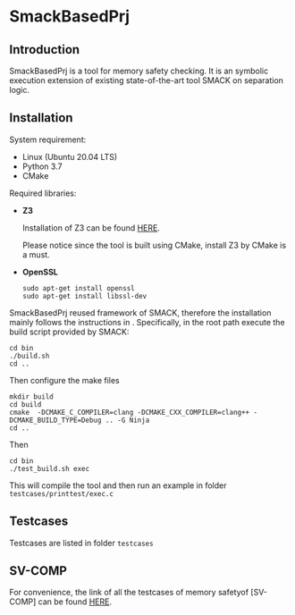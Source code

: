 # SmackBasedPrj

## Introduction

SmackBasedPrj is a tool for memory safety checking. It is an symbolic execution extension of existing state-of-the-art tool SMACK on separation logic. 

## Installation

System requirement: 
- Linux (Ubuntu 20.04 LTS)
- Python 3.7 
- CMake


Required libraries:

- **Z3**

    Installation of Z3 can be found [HERE](https://github.com/Z3Prover/z3/blob/master/README-CMake.md). 

    Please notice since the tool is built using CMake, install Z3 by CMake is a must.
    
- **OpenSSL**

    ```
    sudo apt-get install openssl
    sudo apt-get install libssl-dev
    ```



SmackBasedPrj reused framework of SMACK, therefore the installation mainly follows the instructions in . Specifically, in the root path execute the build script provided by SMACK:

```
cd bin
./build.sh
cd ..
```
Then configure the make files
```
mkdir build
cd build
cmake  -DCMAKE_C_COMPILER=clang -DCMAKE_CXX_COMPILER=clang++ -DCMAKE_BUILD_TYPE=Debug .. -G Ninja
cd ..
```
Then 

```
cd bin
./test_build.sh exec
```
This will compile the tool and then run an example in folder ```testcases/printtest/exec.c```


## Testcases

Testcases are listed in folder ```testcases```

## SV-COMP

For convenience, the link of all the testcases of memory safetyof [SV-COMP] can be found [HERE](https://github.com/zhuyutian57/SV-COMP-MemSafety). 


